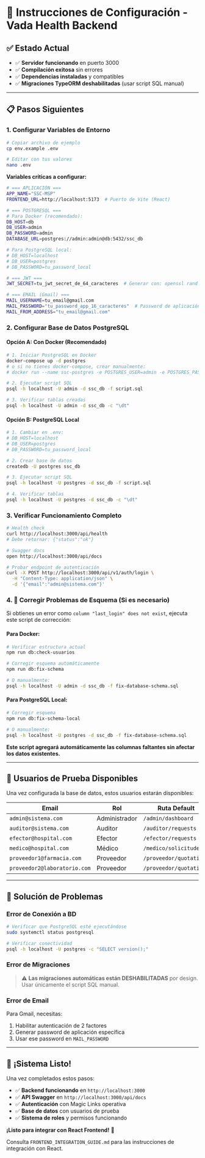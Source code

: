 # 🚀 Instrucciones de Configuración - Vada Health Backend

## ✅ **Estado Actual**
- ✅ **Servidor funcionando** en puerto 3000
- ✅ **Compilación exitosa** sin errores
- ✅ **Dependencias instaladas** y compatibles
- ✅ **Migraciones TypeORM deshabilitadas** (usar script SQL manual)

---

## 📋 **Pasos Siguientes**

### **1. Configurar Variables de Entorno**
```bash
# Copiar archivo de ejemplo
cp env.example .env

# Editar con tus valores
nano .env
```

**Variables críticas a configurar:**
```bash
# === APLICACIÓN ===
APP_NAME="SSC-MSP"
FRONTEND_URL=http://localhost:5173  # Puerto de Vite (React)

# === POSTGRESQL ===
# Para Docker (recomendado):
DB_HOST=db
DB_USER=admin
DB_PASSWORD=admin
DATABASE_URL=postgres://admin:admin@db:5432/ssc_db

# Para PostgreSQL local:
# DB_HOST=localhost
# DB_USER=postgres
# DB_PASSWORD=tu_password_local

# === JWT ===
JWT_SECRET=tu_jwt_secret_de_64_caracteres  # Generar con: openssl rand -hex 64

# === EMAIL (Gmail) ===
MAIL_USERNAME=tu_email@gmail.com
MAIL_PASSWORD="tu_password_app_16_caracteres"  # Password de aplicación de Google
MAIL_FROM_ADDRESS="tu_email@gmail.com"
```

### **2. Configurar Base de Datos PostgreSQL**

#### **Opción A: Con Docker (Recomendado)**
```bash
# 1. Iniciar PostgreSQL en Docker
docker-compose up -d postgres
# o si no tienes docker-compose, crear manualmente:
# docker run --name ssc-postgres -e POSTGRES_USER=admin -e POSTGRES_PASSWORD=admin -e POSTGRES_DB=ssc_db -p 5432:5432 -d postgres:15

# 2. Ejecutar script SQL
psql -h localhost -U admin -d ssc_db -f script.sql

# 3. Verificar tablas creadas
psql -h localhost -U admin -d ssc_db -c "\dt"
```

#### **Opción B: PostgreSQL Local**
```bash
# 1. Cambiar en .env:
# DB_HOST=localhost
# DB_USER=postgres
# DB_PASSWORD=tu_password_local

# 2. Crear base de datos
createdb -U postgres ssc_db

# 3. Ejecutar script SQL
psql -h localhost -U postgres -d ssc_db -f script.sql

# 4. Verificar tablas
psql -h localhost -U postgres -d ssc_db -c "\dt"
```

### **3. Verificar Funcionamiento Completo**
```bash
# Health check
curl http://localhost:3000/api/health
# Debe retornar: {"status":"ok"}

# Swagger docs
open http://localhost:3000/api/docs

# Probar endpoint de autenticación
curl -X POST http://localhost:3000/api/v1/auth/login \
  -H "Content-Type: application/json" \
  -d '{"email":"admin@sistema.com"}'
```

### **4. 🔧 Corregir Problemas de Esquema (Si es necesario)**

Si obtienes un error como `column "last_login" does not exist`, ejecuta este script de corrección:

#### **Para Docker:**
```bash
# Verificar estructura actual
npm run db:check-usuarios

# Corregir esquema automáticamente
npm run db:fix-schema

# O manualmente:
psql -h localhost -U admin -d ssc_db -f fix-database-schema.sql
```

#### **Para PostgreSQL Local:**
```bash
# Corregir esquema
npm run db:fix-schema-local

# O manualmente:
psql -h localhost -U postgres -d ssc_db -f fix-database-schema.sql
```

**Este script agregará automáticamente las columnas faltantes sin afectar los datos existentes.**

---

## 👥 **Usuarios de Prueba Disponibles**

Una vez configurada la base de datos, estos usuarios estarán disponibles:

| Email | Rol | Ruta Default |
|-------|-----|--------------|
| `admin@sistema.com` | Administrador | `/admin/dashboard` |
| `auditor@sistema.com` | Auditor | `/auditor/requests` |
| `efector@hospital.com` | Efector | `/efector/requests` |
| `medico@hospital.com` | Médico | `/medico/solicitudes` |
| `proveedor1@farmacia.com` | Proveedor | `/proveedor/quotations` |
| `proveedor2@laboratorio.com` | Proveedor | `/proveedor/quotations` |

---

## 🔧 **Solución de Problemas**

### **Error de Conexión a BD**
```bash
# Verificar que PostgreSQL esté ejecutándose
sudo systemctl status postgresql

# Verificar conectividad
psql -h localhost -U postgres -c "SELECT version();"
```

### **Error de Migraciones**
> ⚠️ **Las migraciones automáticas están DESHABILITADAS** por design. Usar únicamente el script SQL manual.

### **Error de Email**
Para Gmail, necesitas:
1. Habilitar autenticación de 2 factores
2. Generar password de aplicación específica
3. Usar ese password en `MAIL_PASSWORD`

---

## 🎯 **¡Sistema Listo!**

Una vez completados estos pasos:

- ✅ **Backend funcionando** en `http://localhost:3000`
- ✅ **API Swagger** en `http://localhost:3000/api/docs`
- ✅ **Autenticación** con Magic Links operativa
- ✅ **Base de datos** con usuarios de prueba
- ✅ **Sistema de roles** y permisos funcionando

**¡Listo para integrar con React Frontend!** 🚀

Consulta `FRONTEND_INTEGRATION_GUIDE.md` para las instrucciones de integración con React. 